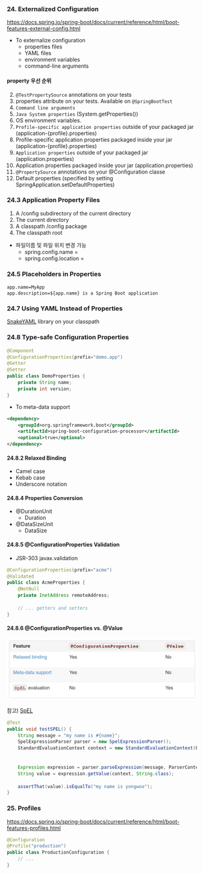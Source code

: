 ### 24. Externalized Configuration
https://docs.spring.io/spring-boot/docs/current/reference/html/boot-features-external-config.html

* To externalize configuration
  * properties files
  * YAML files
  * environment variables
  * command-line arguments

#### property 우선 순위
2. `@TestPropertySource` annotations on your tests
3. properties attribute on your tests. Available on `@SpringBootTest`
4. `Command line arguments`
9. `Java System properties` (System.getProperties())
10. OS environment variables.
12. `Profile-specific application properties` outside of your packaged jar (application-{profile}.properties)
13. Profile-specific application properties packaged inside your jar (application-{profile}.properties)
14. `Application properties` outside of your packaged jar (application.properties)
15. Application properties packaged inside your jar  (application.properties)
16. `@PropertySource` annotations on your @Configuration classe
17. Default properties (specified by setting SpringApplication.setDefaultProperties)

### 24.3 Application Property Files

1. A /config subdirectory of the current directory
2. The current directory
3. A classpath /config package
4. The classpath root

* 파일이름 및 파일 위치 변경 가능
  * spring.config.name = 
  * spring.config.location =
  
### 24.5 Placeholders in Properties
```properties
app.name=MyApp
app.description=${app.name} is a Spring Boot application
```  

### 24.7 Using YAML Instead of Properties
[SnakeYAML](https://bitbucket.org/asomov/snakeyaml) library on your classpath

### 24.8 Type-safe Configuration Properties
```java
@Component
@ConfigurationProperties(prefix="demo.app")
@Getter
@Setter
public class DemoProperties {
    private String name;
    private int version;
}
```

* To meta-data support
```xml
<dependency>
    <groupId>org.springframework.boot</groupId>
    <artifactId>spring-boot-configuration-processor</artifactId>
    <optional>true</optional>
</dependency>
```
#### 24.8.2 Relaxed Binding
* Camel case
* Kebab case
* Underscore notation

#### 24.8.4 Properties Conversion
* @DurationUnit
  * Duration   
* @DataSizeUnit
  * DataSize
  
#### 24.8.5 @ConfigurationProperties Validation
* JSR-303 javax.validation

```java
@ConfigurationProperties(prefix="acme")
@Validated
public class AcmeProperties {
	@NotNull
	private InetAddress remoteAddress;

	// ... getters and setters
}
```  

#### 24.8.6 @ConfigurationProperties vs. @Value
![spring.value-vs-configuration.png](img/spring.value-vs-configuration.png)

참고) [SpEL](https://docs.spring.io/spring/docs/4.2.x/spring-framework-reference/html/expressions.html#expressions)
```java
@Test
public void testSPEL() {
    String message = "my name is #{name}";
    SpelExpressionParser parser = new SpelExpressionParser();
    StandardEvaluationContext context = new StandardEvaluationContext(Person.builder()
                                                                            .name("yongwoo")
                                                                            .build());
    Expression expression = parser.parseExpression(message, ParserContext.TEMPLATE_EXPRESSION);
    String value = expression.getValue(context, String.class);

    assertThat(value).isEqualTo("my name is yongwoo");
}
```

### 25. Profiles
https://docs.spring.io/spring-boot/docs/current/reference/html/boot-features-profiles.html

```java
@Configuration
@Profile("production")
public class ProductionConfiguration {
	// ...
}
```
